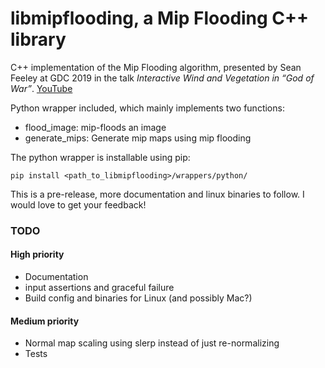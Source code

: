 # libmipflooding, a Mip Flooding C++ library

C++ implementation of the Mip Flooding algorithm, presented by Sean Feeley at GDC 2019 in the talk 
_Interactive Wind and Vegetation in “God of War”_. [YouTube](https://www.youtube.com/watch?v=MKX45_riWQA&t=2954s)

Python wrapper included, which mainly implements two functions:
* flood_image: mip-floods an image
* generate_mips: Generate mip maps using mip flooding 

The python wrapper is installable using pip:

```
pip install <path_to_libmipflooding>/wrappers/python/
```

This is a pre-release, more documentation and linux binaries to follow. I would love to get your feedback!

### TODO
#### High priority
* Documentation
* input assertions and graceful failure
* Build config and binaries for Linux (and possibly Mac?)

#### Medium priority
* Normal map scaling using slerp instead of just re-normalizing
* Tests
